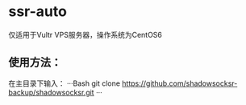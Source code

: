 # ssr-auto
仅适用于Vultr VPS服务器，操作系统为CentOS6

使用方法：
--------
在主目录下输入：
···Bash
git clone https://github.com/shadowsocksr-backup/shadowsocksr.git
···

